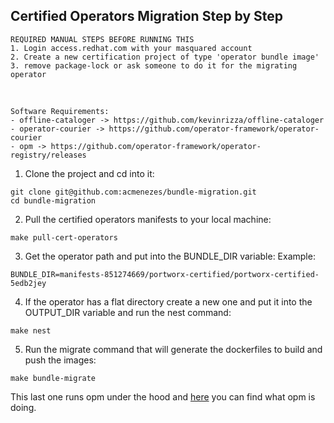 ## Certified Operators Migration Step by Step

    REQUIRED MANUAL STEPS BEFORE RUNNING THIS
    1. Login access.redhat.com with your masquared account 
    2. Create a new certification project of type 'operator bundle image'
    3. remove package-lock or ask someone to do it for the migrating operator
  </br>

    Software Requirements:
    - offline-cataloger -> https://github.com/kevinrizza/offline-cataloger
    - operator-courier -> https://github.com/operator-framework/operator-courier
    - opm -> https://github.com/operator-framework/operator-registry/releases

1) Clone the project and cd into it:
```
git clone git@github.com:acmenezes/bundle-migration.git
cd bundle-migration
```

2) Pull the certified operators manifests to your local machine:
```
make pull-cert-operators
```

3) Get the operator path and put into the BUNDLE_DIR variable:
Example:
```
BUNDLE_DIR=manifests-851274669/portworx-certified/portworx-certified-5edb2jey
```
4) If the operator has a flat directory create a new one and put it into the OUTPUT_DIR variable and run the nest command:

```
make nest
```
5) Run the migrate command that will generate the dockerfiles to build and push the images:
```
make bundle-migrate
```
This last one runs opm under the hood and [here](docs/opm_alpha_generate.md) you can find what opm is doing.
